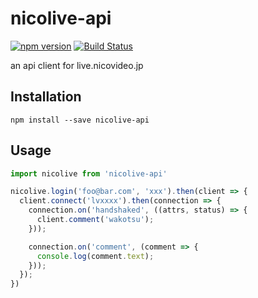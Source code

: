 # nicolive-api
[![npm version](https://badge.fury.io/js/nicolive-api.svg)](https://badge.fury.io/js/nicolive-api)
[![Build Status](https://travis-ci.org/tsuwatch/nicolive-api.svg?branch=master)](https://travis-ci.org/tsuwatch/nicolive-api)

an api client for live.nicovideo.jp

## Installation

`npm install --save nicolive-api`

## Usage

```javascript
import nicolive from 'nicolive-api'

nicolive.login('foo@bar.com', 'xxx').then(client => {
  client.connect('lvxxxx').then(connection => {
    connection.on('handshaked', ((attrs, status) => {
      client.comment('wakotsu');
    }));

    connection.on('comment', (comment => {
      console.log(comment.text);
    }));
  });
})
```
